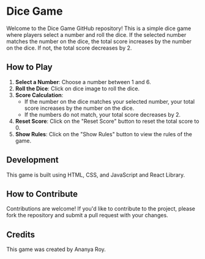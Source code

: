 # Dice Game

Welcome to the Dice Game GitHub repository! This is a simple dice game where players select a number and roll the dice. If the selected number matches the number on the dice, the total score increases by the number on the dice. If not, the total score decreases by 2.

## How to Play

1. **Select a Number**: Choose a number between 1 and 6.
2. **Roll the Dice**: Click on dice image to roll the dice.
3. **Score Calculation**: 
    - If the number on the dice matches your selected number, your total score increases by the number on the dice.
    - If the numbers do not match, your total score decreases by 2.
4. **Reset Score**: Click on the "Reset Score" button to reset the total score to 0.
5. **Show Rules**: Click on the "Show Rules" button to view the rules of the game.

## Development

This game is built using HTML, CSS, and JavaScript and React Library.

## How to Contribute

Contributions are welcome! If you'd like to contribute to the project, please fork the repository and submit a pull request with your changes.

## Credits

This game was created by Ananya Roy.
